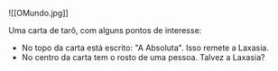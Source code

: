 ![[OMundo.jpg]]

Uma carta de tarô, com alguns pontos de interesse:

- No topo da carta está escrito: "A Absoluta". Isso remete a Laxasia.
- No centro da carta tem o rosto de uma pessoa. Talvez a Laxasia?

